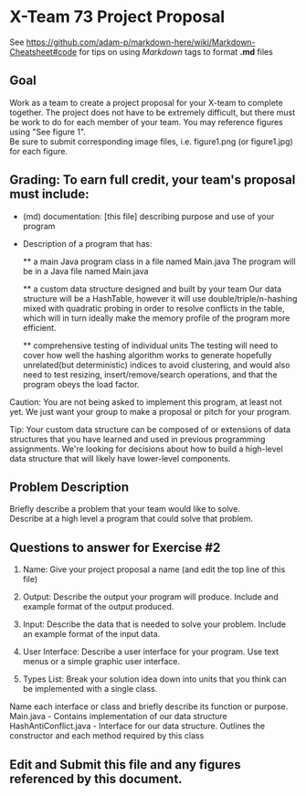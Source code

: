 # X-Team 73 Project Proposal

See https://github.com/adam-p/markdown-here/wiki/Markdown-Cheatsheet#code for tips on using *Markdown* tags to format __.md__ files

## Goal

Work as a team to create a project proposal for your X-team to complete together.
The project does not have to be extremely difficult,
but there must be work to do for each member of your team.
You may reference figures using "See figure 1".  
Be sure to submit corresponding image files, i.e. figure1.png (or figure1.jpg) for each figure.

## Grading: To earn full credit, your team's proposal must include:

* (md) documentation: [this file] describing purpose and use of your program

* Description of a program that has:

  ** a main Java program class in a file named Main.java
    The program will be in a Java file named Main.java
  
  ** a custom data structure designed and built by your team
    Our data structure will be a HashTable, however it will use double/triple/n-hashing mixed with quadratic probing in order to resolve conflicts in the table, which will in turn ideally make the memory profile of the program more efficient.
  
  ** comprehensive testing of individual units
    The testing will need to cover how well the hashing algorithm works to generate hopefully unrelated(but deterministic) indices to avoid clustering, and would also need to test resizing, insert/remove/search operations, and that the program obeys the load factor.
  
 Caution: You are not being asked to implement this program, at least not yet. 
 We just want your group to make a proposal or pitch for your program.
 
 Tip: Your custom data structure can be composed of or extensions of data structures that you have learned and used in previous programming assignments.  We're looking for decisions about how to build a high-level data structure that will likely have lower-level components.

## Problem Description

Briefly describe a problem that your team would like to solve.  
Describe at a high level a program that could solve that problem.

## Questions to answer for Exercise #2

1. Name: Give your project proposal a name (and edit the top line of this file)



2. Output: Describe the output your program will produce.  Include and example format of the output produced.



3. Input: Describe the data that is needed to solve your problem. Include an example format of the input data.



4. User Interface: Describe a user interface for your program.  Use text menus or a simple graphic user interface.



5. Types List: Break your solution idea down into units that you think can be implemented with a single class.



Name each interface or class and briefly describe its function or purpose.
Main.java - Contains implementation of our data structure
HashAntiConflict.java - Interface for our data structure. Outlines the constructor and each method required by this class

## Edit and Submit this file and any figures referenced by this document.

